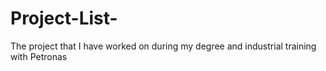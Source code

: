 # Project-List-
The project that I have worked on during my degree and industrial training with Petronas
